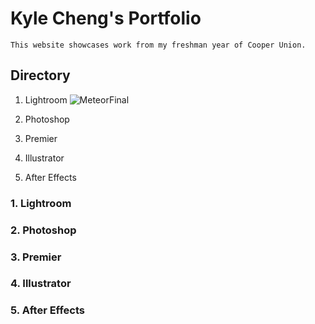 # **Kyle Cheng's Portfolio**

    This website showcases work from my freshman year of Cooper Union.

## Directory

1. Lightroom
   ![MeteorFinal](https://github.com/user-attachments/assets/21c7e414-c3f3-4acc-a266-1da4b66f3319)

3. Photoshop
4. Premier
5. Illustrator
6. After Effects

### 1. Lightroom

### 2. Photoshop

### 3. Premier

### 4. Illustrator

### 5. After Effects
